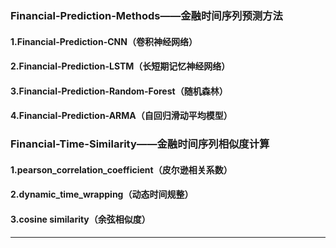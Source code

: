 ### Financial-Prediction-Methods——金融时间序列预测方法

#### 1.Financial-Prediction-CNN（卷积神经网络）

#### 2.Financial-Prediction-LSTM（长短期记忆神经网络）

#### 3.Financial-Prediction-Random-Forest（随机森林）

#### 4.Financial-Prediction-ARMA（自回归滑动平均模型）

### Financial-Time-Similarity——金融时间序列相似度计算

#### 1.pearson_correlation_coefficient（皮尔逊相关系数）

#### 2.dynamic_time_wrapping（动态时间规整）

#### 3.cosine similarity（余弦相似度）

****

